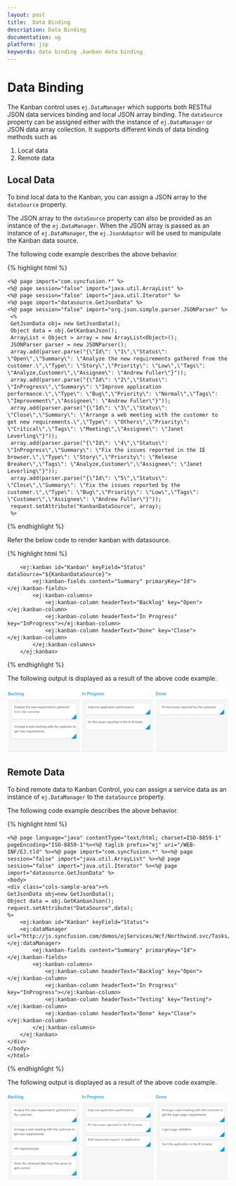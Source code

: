 ```yaml
---
layout: post
title:  Data Binding 
description: Data Binding 
documentation: ug
platform: jsp
keywords: data binding ,kanban data binding
---
```


# Data Binding  

The Kanban control uses `ej.DataManager` which supports both RESTful JSON data services binding and local JSON array binding. The `dataSource` property can be assigned either with the instance of `ej.DataManager` or JSON data array collection. It supports different kinds of data binding methods such as

1.	Local data
2.	Remote data

## Local Data

To bind local data to the Kanban, you can assign a JSON array to the `dataSource` property.

The JSON array to the `dataSource` property can also be provided as an instance of the `ej.DataManager`. When the JSON array is passed as an instance of `ej.DataManager`, the `ej.JsonAdaptor` will be used to manipulate the Kanban data source.

The following code example describes the above behavior.


{% highlight html %}

    <%@ page import="com.syncfusion.*" %>
    <%@ page session="false" import="java.util.ArrayList" %>
    <%@ page session="false" import="java.util.Iterator" %>
    <%@ page import="datasource.GetJsonData" %>
    <%@ page session="false" import="org.json.simple.parser.JSONParser" %>
     <%
     GetJsonData obj= new GetJsonData();
     Object data = obj.GetKanbanJson();
     ArrayList < Object > array = new ArrayList<Object>();
     JSONParser parser = new JSONParser();
     array.add(parser.parse("{\"Id\": \"1\",\"Status\": \"Open\",\"Summary\": \"Analyze the new requirements gathered from the customer.\",\"Type\": \"Story\",\"Priority\": \"Low\",\"Tags\": \"Analyze,Customer\",\"Assignee\": \"Andrew Fuller\"}"));
     array.add(parser.parse("{\"Id\": \"2\",\"Status\": \"InProgress\",\"Summary\": \"Improve application performance.\",\"Type\": \"Bug\",\"Priority\": \"Normal\",\"Tags\": \"Improvement\",\"Assignee\": \"Andrew Fuller\"}"));
     array.add(parser.parse("{\"Id\": \"3\",\"Status\": \"Close\",\"Summary\": \"Arrange a web meeting with the customer to get new requirements.\",\"Type\": \"Others\",\"Priority\": \"Critical\",\"Tags\": \"Meeting\",\"Assignee\": \"Janet Leverling\"}"));
     array.add(parser.parse("{\"Id\": \"4\",\"Status\": \"InProgress\",\"Summary\": \"Fix the issues reported in the IE browser.\",\"Type\": \"Story\",\"Priority\": \"Release Breaker\",\"Tags\": \"Analyze,Customer\",\"Assignee\": \"Janet Leverling\"}"));
     array.add(parser.parse("{\"Id\": \"5\",\"Status\": \"Close\",\"Summary\": \"Fix the issues reported by the customer.\",\"Type\": \"Bug\",\"Priority\": \"Low\",\"Tags\": \"Customer\",\"Assignee\": \"Andrew Fuller\"}"));
     request.setAttribute("KanbanDataSource", array);
     %>

{% endhighlight %}

Refer the below code to render kanban with datasource.

{% highlight html %}

		<ej:kanban id="Kanban" keyField="Status" dataSource="${KanbanDataSource}">
			<ej:kanban-fields content="Summary" primaryKey="Id"></ej:kanban-fields>
			<ej:kanban-columns>
				<ej:kanban-column headerText="Backlog" key="Open"></ej:kanban-column>
				<ej:kanban-column headerText="In Progress" key="InProgress"></ej:kanban-column>
				<ej:kanban-column headerText="Done" key="Close"></ej:kanban-column>
			</ej:kanban-columns>
		</ej:kanban>

{% endhighlight %}

The following output is displayed as a result of the above code example.

![](Data_Binding_images/Data_Bind_img1.png)

## Remote Data

To bind remote data to Kanban Control, you can assign a service data as an instance of `ej.DataManager` to the `dataSource` property.

The following code example describes the above behavior.

{% highlight html %}

    <%@ page language="java" contentType="text/html; charset=ISO-8859-1"
    pageEncoding="ISO-8859-1"%><%@ taglib prefix="ej" uri="/WEB-INF/EJ.tld" %><%@ page import="com.syncfusion.*" %><%@ page session="false" import="java.util.ArrayList" %><%@ page session="false" import="java.util.Iterator" %><%@ page import="datasource.GetJsonData" %>
    <body>
	<div class="cols-sample-area"><%
    GetJsonData obj=new GetJsonData();
    Object data = obj.GetKanbanJson();
    request.setAttribute("DataSource",data);
    %>
		<ej:kanban id="Kanban" keyField="Status">
		<ej:dataManager url="http://js.syncfusion.com/demos/ejServices/Wcf/Northwind.svc/Tasks/"></ej:dataManager>
			<ej:kanban-fields content="Summary" primaryKey="Id"></ej:kanban-fields>
			<ej:kanban-columns>
				<ej:kanban-column headerText="Backlog" key="Open"></ej:kanban-column>
				<ej:kanban-column headerText="In Progress" key="InProgress"></ej:kanban-column>
				<ej:kanban-column headerText="Testing" key="Testing"></ej:kanban-column>
				<ej:kanban-column headerText="Done" key="Close"></ej:kanban-column>
			</ej:kanban-columns>
		</ej:kanban>
	</div>
    </body>
    </html>

{% endhighlight %}

The following output is displayed as a result of the above code example.

![](Data_Binding_images/Data_Bind_img2.png)


